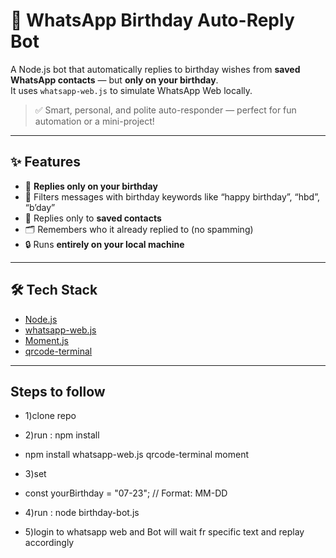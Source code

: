 # 🎉 WhatsApp Birthday Auto-Reply Bot

A Node.js bot that automatically replies to birthday wishes from **saved WhatsApp contacts** — but **only on your birthday**.  
It uses `whatsapp-web.js` to simulate WhatsApp Web locally.

> ✅ Smart, personal, and polite auto-responder — perfect for fun automation or a mini-project!

---

## ✨ Features

- 🔁 **Replies only on your birthday**
- 🧠 Filters messages with birthday keywords like “happy birthday”, “hbd”, “b’day”
- 👥 Replies only to **saved contacts**
- 🗂 Remembers who it already replied to (no spamming)
- 🔒 Runs **entirely on your local machine**

---

## 🛠 Tech Stack

- [Node.js](https://nodejs.org/)
- [whatsapp-web.js](https://github.com/pedroslopez/whatsapp-web.js)
- [Moment.js](https://momentjs.com/)
- [qrcode-terminal](https://www.npmjs.com/package/qrcode-terminal)

---

## Steps to follow

- 1)clone repo

- 2)run : npm install
- npm install whatsapp-web.js qrcode-terminal moment


- 3)set
- const yourBirthday = "07-23"; // Format: MM-DD


- 4)run : node birthday-bot.js

- 5)login to whatsapp web and Bot will wait fr specific text and replay accordingly

